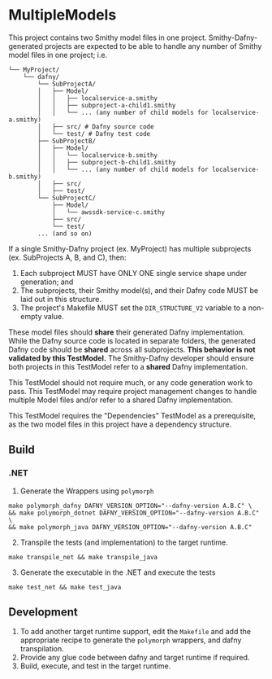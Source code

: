# MultipleModels

This project contains two Smithy model files in one project.
Smithy-Dafny-generated projects are expected to be able to handle any number of Smithy model files in one project; i.e.

```
└── MyProject/
    └── dafny/
        └── SubProjectA/
        │   ├── Model/
        │   │   ├── localservice-a.smithy
        │   │   ├── subproject-a-child1.smithy
        │   │   └── ... (any number of child models for localservice-a.smithy)
        │   ├── src/ # Dafny source code
        │   └── test/ # Dafny test code
        ├── SubProjectB/
        │   ├── Model/
        │   │   └── localservice-b.smithy
        │   │   ├── subproject-b-child1.smithy
        │   │   └── ... (any number of child models for localservice-b.smithy)
        │   ├── src/
        │   ├── test/
        └── SubProjectC/
            ├── Model/
            │   └── awssdk-service-c.smithy
            ├── src/
            └── test/
        ... (and so on)
```

If a single Smithy-Dafny project (ex. MyProject)
has multiple subprojects (ex. SubProjects A, B, and C), then:
1. Each subproject MUST have ONLY ONE single service shape under generation; and
2. The subprojects, their Smithy model(s), and their Dafny code MUST be laid out in this structure.
3. The project's Makefile MUST set the `DIR_STRUCTURE_V2` variable to a non-empty value.

These model files should **share** their generated Dafny implementation.
While the Dafny source code is located in separate folders,
the generated Dafny code should be **shared** across all subprojects.
**This behavior is not validated by this TestModel.**
The Smithy-Dafny developer should ensure both projects in this TestModel
refer to a **shared** Dafny implementation.

This TestModel should not require much, or any code generation work to pass.
This TestModel may require project management changes to handle multiple Model files
and/or refer to a shared Dafny implementation.

This TestModel requires the "Dependencies" TestModel as a prerequisite,
as the two model files in this project have a dependency structure.

## Build
### .NET
1. Generate the Wrappers using `polymorph`
```
make polymorph_dafny DAFNY_VERSION_OPTION="--dafny-version A.B.C" \
&& make polymorph_dotnet DAFNY_VERSION_OPTION="--dafny-version A.B.C" \
&& make polymorph_java DAFNY_VERSION_OPTION="--dafny-version A.B.C"
```

2. Transpile the tests (and implementation) to the target runtime.
```
make transpile_net && make transpile_java
```

3. Generate the executable in the .NET and execute the tests
```
make test_net && make test_java
```

## Development
1. To add another target runtime support, edit the `Makefile` and add the appropriate recipe to generate the `polymorph` wrappers, and dafny transpilation.
2. Provide any glue code between dafny and target runtime if required.
3. Build, execute, and test in the target runtime.
